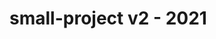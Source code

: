 <!-- Created  : Sunday, ‎August ‎1, ‎2021, ‏‎9:35:38 PM -->
<!-- Modified : Tuesday, ‎November ‎23, ‎2021, ‏‎2:20:21 AM -->
# small-project v2 - 2021 
